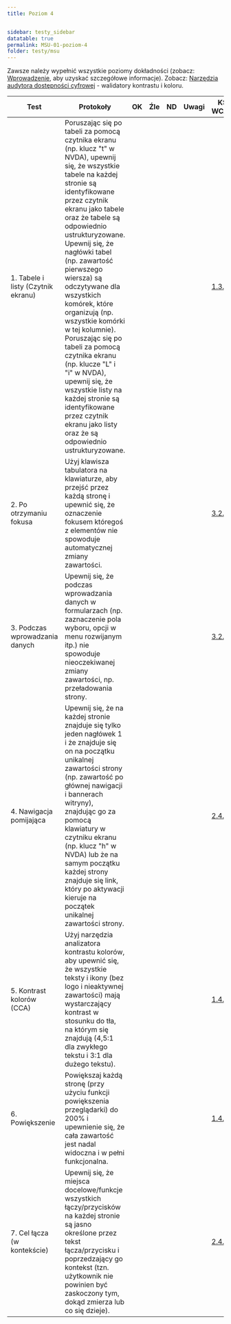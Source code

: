```yaml
---
title: Poziom 4


sidebar: testy_sidebar
datatable: true
permalink: MSU-01-poziom-4
folder: testy/msu
---
```




Zawsze należy wypełnić wszystkie poziomy dokładności (zobacz: [Wprowadzenie](MSU_00_wprowadzenie), aby uzyskać szczegółowe informacje). Zobacz: [Narzędzia audytora dostępności cyfrowej](nod_wprowadzenie#walidatory-kontrastu-i-koloru) - walidatory kontrastu i koloru.

| Test        | Protokoły                    |OK|Źle|ND| Uwagi  |KS WCAG|
|-------------|------------------------------|--|---|--|--------|--------|
|1. Tabele i listy (Czytnik ekranu)|Poruszając się po tabeli za pomocą czytnika ekranu (np. klucz "t" w NVDA), upewnij się, że wszystkie tabele na każdej stronie są identyfikowane przez czytnik ekranu jako tabele oraz że tabele są odpowiednio ustrukturyzowane. Upewnij się, że nagłówki tabel (np. zawartość pierwszego wiersza) są odczytywane dla wszystkich komórek, które organizują (np. wszystkie komórki w tej kolumnie). Poruszając się po tabeli za pomocą czytnika ekranu (np. klucze "L" i "i" w NVDA), upewnij się, że wszystkie listy na każdej stronie są identyfikowane przez czytnik ekranu jako listy oraz że są odpowiednio ustrukturyzowane.| | | | |[1.3.1](https://wcag.lepszyweb.pl/#info-and-relationships)|
|2. Po otrzymaniu fokusa|Użyj klawisza tabulatora na klawiaturze, aby przejść przez każdą stronę i upewnić się, że oznaczenie fokusem któregoś z elementów nie spowoduje automatycznej zmiany zawartości.| | | | |[3.2.1](https://wcag.lepszyweb.pl/#on-focus)|
|3. Podczas wprowadzania danych|Upewnij się, że podczas wprowadzania danych w formularzach (np. zaznaczenie pola wyboru, opcji w menu rozwijanym itp.) nie spowoduje nieoczekiwanej zmiany zawartości, np. przeładowania strony.| | | | |[3.2.2](https://wcag.lepszyweb.pl/#on-input)|
|4. Nawigacja pomijająca|Upewnij się, że na każdej stronie znajduje się tylko jeden nagłówek 1 i że znajduje się on na początku unikalnej zawartości strony (np. zawartość po głównej nawigacji i bannerach witryny), znajdując go za pomocą klawiatury w czytniku ekranu (np. klucz "h" w NVDA) lub że na samym początku każdej strony znajduje się link, który po aktywacji kieruje na początek unikalnej zawartości strony.| | | | |[2.4.1](https://wcag.lepszyweb.pl/#bypass-blocks)|
|5. Kontrast kolorów (CCA)|Użyj narzędzia analizatora kontrastu kolorów, aby upewnić się, że wszystkie teksty i ikony (bez logo i nieaktywnej zawartości) mają wystarczający kontrast w stosunku do tła, na którym się znajdują (4,5:1 dla zwykłego tekstu i 3:1 dla dużego tekstu).| | | | |[1.4.3](https://wcag.lepszyweb.pl/#contrast-minimum)|
|6. Powiększenie|Powiększaj każdą stronę (przy użyciu funkcji powiększenia przeglądarki) do 200% i upewnienie się, że cała zawartość jest nadal widoczna i w pełni funkcjonalna.| | | | |[1.4.4](https://wcag.lepszyweb.pl/#resize-text)|
|7. Cel łącza (w kontekście)|Upewnij się, że miejsca docelowe/funkcje wszystkich łączy/przycisków na każdej stronie są jasno określone przez tekst łącza/przycisku i poprzedzający go kontekst (tzn. użytkownik nie powinien być zaskoczony tym, dokąd zmierza lub co się dzieje).| | | | |[2.4.4](https://wcag.lepszyweb.pl/#link-purpose-in-context)|
